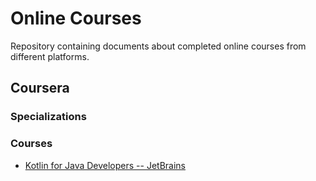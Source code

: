 # Online Courses
Repository containing documents about completed online courses from different platforms.

## Coursera
### Specializations

### Courses
- [Kotlin for Java Developers -- JetBrains](./coursera/independent-courses/Kotlin%20for%20Java%20Developers%20--%20JetBrains)
